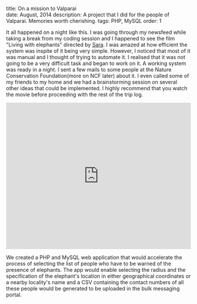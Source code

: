 title: On a mission to Valparai  
date: August, 2014
description: A project that I did for the people of Valparai. Memories worth cherishing.
tags: PHP, MySQL
order: 1

It all happened on a night like this. I was going through my newsfeed while taking a break from my coding session and I happened to see the film "Living with elephants" directed by [Sara](http://saravanakumar.co.in/). I was amazed at how efficient the system was inspite of it being very simple. However, I noticed that most of it was manual and I thought of trying to automate it. I realised that it was not going to be a very difficult task and began to work on it. A working system was ready in a night. I sent a few mails to some people at the Nature Conservation Foundation(more on NCF later) about it. I even called some of my friends to my home and we had a brainstorming session on several other ideas that could be implemented. I highly recommend that you watch the movie before proceeding with the rest of the trip log.

<iframe width="100%" height="400" src="https://www.youtube.com/embed/MWcdMjv41ho" frameborder="0" allowfullscreen=""></iframe>

We created a PHP and MySQL web application that would accelerate the process of selecting the list of people who have to be warned of the presence of elephants. The app would enable selecting the radius and the specification of the elephant's location in either geographical coordinates or a nearby locality's name and a CSV containing the contact numbers of all these people would be generated to be uploaded in the bulk messaging portal.

<img data-src="/static/images/valparai.jpg" src="">
